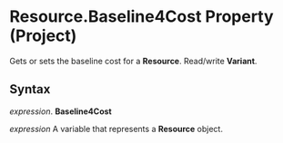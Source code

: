 
# Resource.Baseline4Cost Property (Project)

Gets or sets the baseline cost for a  **Resource**. Read/write **Variant**.


## Syntax

 _expression_. **Baseline4Cost**

 _expression_ A variable that represents a **Resource** object.

